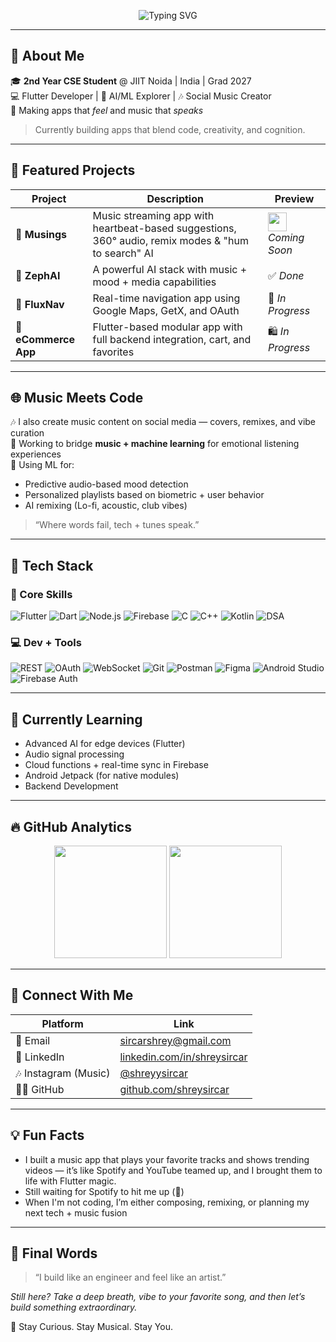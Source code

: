 <p align="center">
  <img src="https://readme-typing-svg.demolab.com?font=Fira+Code&pause=1000&center=true&vCenter=true&width=440&lines=Shrey+Sircar+%7C+Coder+%F0%9F%8E%B5+%7C+Music+Content+Creator+%F0%9F%8E%B6;Full+Stack+App+Developer+%F0%9F%93%B1;AI%2FML+Explorer+%F0%9F%A7%A0;Flutter+Dev+%F0%9F%94%A5" alt="Typing SVG" />
</p>

---

## 🚀 About Me

🎓 **2nd Year CSE Student** @ JIIT Noida | India | Grad 2027  
💻 Flutter Developer | 🤖 AI/ML Explorer | 🎶 Social Music Creator  
🎵 Making apps that *feel* and music that *speaks*

> Currently building apps that blend code, creativity, and cognition.

---

## 🎨 Featured Projects

| Project | Description | Preview |
|--------|-------------|---------|
| 🎵 **Musings** | Music streaming app with heartbeat-based suggestions, 360° audio, remix modes & "hum to search" AI | <img src="https://cdn-icons-png.flaticon.com/512/727/727245.png" width="30"/> _Coming Soon_ |
| 🧠 **ZephAI** | A powerful AI stack with music + mood + media capabilities | ✅ _Done_ |
| 🧭 **FluxNav** | Real-time navigation app using Google Maps, GetX, and OAuth | 🚧 _In Progress_ |
| 🛒 **eCommerce App** | Flutter-based modular app with full backend integration, cart, and favorites | 🛍️ _In Progress_ |

---

## 🌐 Music Meets Code

🎶 I also create music content on social media — covers, remixes, and vibe curation  
🎹 Working to bridge **music + machine learning** for emotional listening experiences  
🧠 Using ML for:
- Predictive audio-based mood detection
- Personalized playlists based on biometric + user behavior
- AI remixing (Lo-fi, acoustic, club vibes)

> “Where words fail, tech + tunes speak.”

---

## 🧰 Tech Stack

### 🧱 Core Skills

![Flutter](https://img.shields.io/badge/Flutter-02569B?logo=flutter&logoColor=white)
![Dart](https://img.shields.io/badge/Dart-0175C2?logo=dart&logoColor=white)
![Node.js](https://img.shields.io/badge/Node.js-339933?logo=node.js&logoColor=white)
![Firebase](https://img.shields.io/badge/Firebase-FFCA28?logo=firebase&logoColor=white)
![C](https://img.shields.io/badge/C-00599C?logo=c&logoColor=white)
![C++](https://img.shields.io/badge/C%2B%2B-00599C?logo=cplusplus&logoColor=white)
![Kotlin](https://img.shields.io/badge/Kotlin-7F52FF?logo=kotlin&logoColor=white)
![DSA](https://img.shields.io/badge/DSA-%23F0F8FF?logo=brain&logoColor=black)




### 💻 Dev + Tools

![REST](https://img.shields.io/badge/REST-34b7f1?logo=rest&logoColor=white)
![OAuth](https://img.shields.io/badge/OAuth-4E73B2?logo=oauth&logoColor=white)
![WebSocket](https://img.shields.io/badge/WebSockets-000000?logo=websocket&logoColor=white)
![Git](https://img.shields.io/badge/Git-F1502F?logo=git&logoColor=white)
![Postman](https://img.shields.io/badge/Postman-FF6C37?logo=postman&logoColor=white)
![Figma](https://img.shields.io/badge/Figma-1F1F1F?logo=figma&logoColor=white)
![Android Studio](https://img.shields.io/badge/Android_Studio-3DDC84?logo=androidstudio&logoColor=white)
![Firebase Auth](https://img.shields.io/badge/Firebase_Auth-FFCA28?logo=firebase&logoColor=white)

---

## 🧠 Currently Learning

- Advanced AI for edge devices (Flutter)
- Audio signal processing
- Cloud functions + real-time sync in Firebase
- Android Jetpack (for native modules)
- Backend Development 

---

## 🔥 GitHub Analytics

<p align="center">
  <img src="https://github-readme-stats.vercel.app/api?username=shreysircar&show_icons=true&theme=radical&hide=issues" height="180"/>
  <img src="https://streak-stats.demolab.com?user=shreysircar&theme=radical" height="180"/>
</p>

---

## 📸 Connect With Me

| Platform | Link |
|---------|------|
| 📧 Email | [sircarshrey@gmail.com](mailto:sircarshrey@gmail.com) |
| 💼 LinkedIn | [linkedin.com/in/shreysircar](https://www.linkedin.com/in/shrey-sircar-907629283) |
| 🎶 Instagram (Music) | [@shreyysircar](https://www.instagram.com/shreyysircar/) |
| 👨‍💻 GitHub | [github.com/shreysircar](https://github.com/shreysircar) |

---

## 💡 Fun Facts

- I built a music app that plays your favorite tracks and shows trending videos — it’s like Spotify and YouTube teamed up, and I brought them to life with Flutter magic.
- Still waiting for Spotify to hit me up (👀)  
- When I'm not coding, I’m either composing, remixing, or planning my next tech + music fusion

---

## 🏁 Final Words

> “I build like an engineer and feel like an artist.”

_Still here? Take a deep breath, vibe to your favorite song, and then let’s build something extraordinary._

🌿 Stay Curious. Stay Musical. Stay You.

